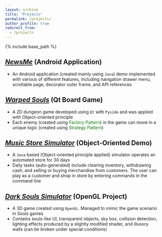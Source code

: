```yaml
---
layout: archive
title: "Projects"
permalink: /projects/
author_profile: true
redirect_from:
  - /projects
---
```


{% include base_path %}

## *[NewsMe](https://github.com/akitomoya616/NewsMe)* (Android Application) 

- An Android application (created mainly using `Java`) demo implemented with various of different features, including navigation drawer menu, scrollable page, decorator outer frame, and API references


## *[Warped Souls](https://github.com/addzy94/ooad-project-game)* (Qt Board Game) 

- A 2D dungeon game developed using `Qt` with `Pyside` and was applied with Object-oriented principle
- Each enemy (created using <span style="color:green">Factory Pattern</span>) in the game can move in a unique logic (created using <span style="color:green">Strategy Pattern</span>)

## *[Music Store Simulator](https://github.com/addzy94/ooad-project-team)* (Object-Oriented Demo) 

- A `Java` based (Object-oriented principle applied) simulator operates an automated store for 30 days
- Daily tasks (auto-generated) include clearing inventory, withdrawing cash, and selling or buying merchandise from customers. The user can play as a customer and shop in store by entering commands in the command line

## *[Dark Souls Simulator](https://github.com/akitomoya616/Souls-Game)* (OpenGL Project) 

- A 3D game created using `OpenGL`. Managed to mimic the game scenario in Souls games
- Contains souls-like UI, transparent objects, sky box, collision detection, lighting effects produced by a slightly modified shader, and illusory walls (can be broken under special conditions)
